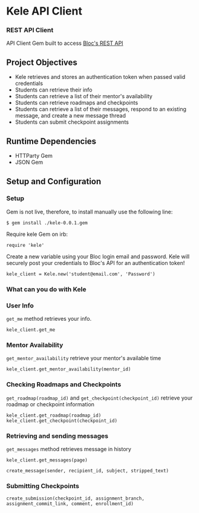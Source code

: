 # Kele API Client

### REST API Client

API Client Gem built to access [Bloc's REST API](http://docs.blocapi.apiary.io/#)

## Project Objectives

- Kele retrieves and stores an authentication token when passed valid credentials
- Students can retrieve their info
- Students can retrieve a list of their mentor's availability
- Students can retrieve roadmaps and checkpoints
- Students can retrieve a list of their messages, respond to an existing message, and create a new message thread
- Students can submit checkpoint assignments

## Runtime Dependencies  
- HTTParty Gem
- JSON Gem

## Setup and Configuration

### Setup
Gem is not live, therefore, to install manually use the following line:  

`$ gem install ./kele-0.0.1.gem`

Require kele Gem on irb:

    require 'kele'

Create a new variable using your Bloc login email and password. Kele will securely post your credentials to Bloc's API for an authentication token!

    kele_client = Kele.new('student@email.com', 'Password')

### What can you do with Kele

### User Info

`get_me` method retrieves your info.

    kele_client.get_me

### Mentor Availability

`get_mentor_availability` retrieve your mentor's available time

    kele_client.get_mentor_availability(mentor_id)


### Checking Roadmaps and Checkpoints

`get_roadmap(roadmap_id)` and `get_checkpoint(checkpoint_id)` retrieve your roadmap or checkpoint information

    kele_client.get_roadmap(roadmap_id)
    kele_client.get_checkpoint(checkpoint_id)


### Retrieving and sending messages

`get_messages` method retrieves message in history

    kele_client.get_messages(page)

`create_message(sender, recipient_id, subject, stripped_text)` 

### Submitting Checkpoints

`create_submission(checkpoint_id, assignment_branch, assignment_commit_link, comment, enrollment_id)`
